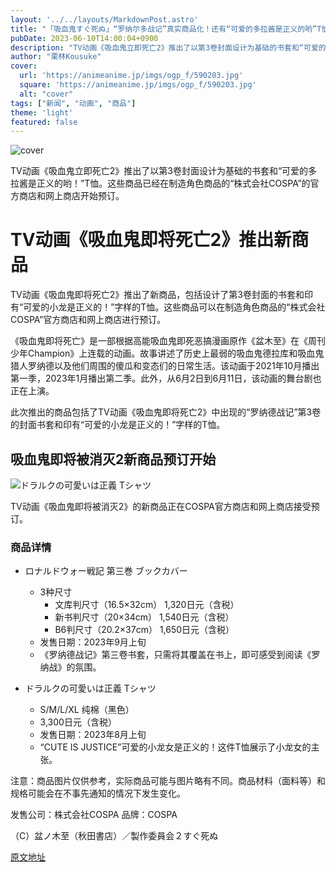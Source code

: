 ```yaml
---
layout: '../../layouts/MarkdownPost.astro'
title: "「吸血鬼すぐ死ぬ」“罗纳尔多战记”真实商品化！还有“可爱的多拉酱是正义的哟”T恤！"
pubDate: 2023-06-10T14:00:04+0900
description: "TV动画《吸血鬼立即死亡2》推出了以第3卷封面设计为基础的书套和“可爱的多拉酱是正义的哟！”T恤。这些商品已经在制造角色商品的“株式会社COSPA”的官方商店和网上商店开始预订。"
author: "栗林Kousuke"
cover:
  url: 'https://animeanime.jp/imgs/ogp_f/590203.jpg'
  square: 'https://animeanime.jp/imgs/ogp_f/590203.jpg'
  alt: "cover"
tags: ["新闻", "动画", "商品"]
theme: 'light'
featured: false
---
```


![cover](https://animeanime.jp/imgs/ogp_f/590203.jpg)

TV动画《吸血鬼立即死亡2》推出了以第3卷封面设计为基础的书套和“可爱的多拉酱是正义的哟！”T恤。这些商品已经在制造角色商品的“株式会社COSPA”的官方商店和网上商店开始预订。

# TV动画《吸血鬼即将死亡2》推出新商品

TV动画《吸血鬼即将死亡2》推出了新商品，包括设计了第3卷封面的书套和印有“可爱的小龙是正义的！”字样的T恤。这些商品可以在制造角色商品的“株式会社COSPA”官方商店和网上商店进行预订。

《吸血鬼即将死亡》是一部根据高能吸血鬼即死恶搞漫画原作《盆木至》在《周刊少年Champion》上连载的动画。故事讲述了历史上最弱的吸血鬼德拉库和吸血鬼猎人罗纳德以及他们周围的傻瓜和变态们的日常生活。该动画于2021年10月播出第一季，2023年1月播出第二季。此外，从6月2日到6月11日，该动画的舞台剧也正在上演。

此次推出的商品包括了TV动画《吸血鬼即将死亡2》中出现的“罗纳德战记”第3卷的封面书套和印有“可爱的小龙是正义的！”字样的T恤。
## 吸血鬼即将被消灭2新商品预订开始

![ドラルクの可愛いは正義 Tシャツ](https://animeanime.jp/imgs/zoom/590206.jpg)

TV动画《吸血鬼即将被消灭2》的新商品正在COSPA官方商店和网上商店接受预订。

### 商品详情

- ロナルドウォー戦記 第三巻 ブックカバー
    - 3种尺寸
        - 文库判尺寸（16.5×32cm） 1,320日元（含税）
        - 新书判尺寸（20×34cm） 1,540日元（含税）
        - B6判尺寸（20.2×37cm） 1,650日元（含税）
    - 发售日期：2023年9月上旬
    - 《罗纳德战记》第三卷书套，只需将其覆盖在书上，即可感受到阅读《罗纳战》的氛围。

- ドラルクの可愛いは正義 Tシャツ
    - S/M/L/XL 纯棉（黑色）
    - 3,300日元（含税）
    - 发售日期：2023年8月上旬
    - “CUTE IS JUSTICE”可爱的小龙女是正义的！这件T恤展示了小龙女的主张。

注意：商品图片仅供参考，实际商品可能与图片略有不同。商品材料（面料等）和规格可能会在不事先通知的情况下发生变化。

发售公司：株式会社COSPA
品牌：COSPA

（C）盆ノ木至（秋田書店）／製作委員会２すぐ死ぬ

  [原文地址](https://animeanime.jp/article/2023/06/10/77846.html)